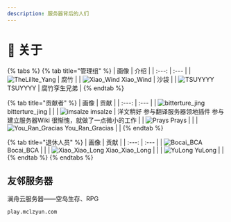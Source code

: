 ```yaml
---
description: 服务器背后的人们
---
```


# 🧻 关于

{% tabs %}
{% tab title="管理组" %}
| 画像 | 介绍 |
| :---: | :--- |
| ![TheLillte\_Yang](https://kehuduan2019.oss-cn-shanghai.aliyuncs.com/faces/TSUYYYY.png) | 腐竹 |
| ![Xiao\_Wind](https://kehuduan2019.oss-cn-shanghai.aliyuncs.com/faces/Xiao_Wind.png) Xiao\_Wind | 沙袋 |
| ![TSUYYYY](https://kehuduan2019.oss-cn-shanghai.aliyuncs.com/faces/TSUYYYY.png) TSUYYYY | 腐竹孪生兄弟 |
{% endtab %}

{% tab title="贡献者" %}
| 画像 | 贡献 |
| :---: | :--- |
| ![bitterture\_jing](https://kehuduan2019.oss-cn-shanghai.aliyuncs.com/faces/bittertrue_jing.png) bitterture\_jing |  |
| ![imsalze](https://kehuduan2019.oss-cn-shanghai.aliyuncs.com/faces/imsalze.png)  imsalze | 洋文稍好 参与翻译服务器领地插件 参与建立服务器Wiki 很惭愧，就做了一点微小的工作 |
| ![Prays](https://kehuduan2019.oss-cn-shanghai.aliyuncs.com/faces/Prays.png) Prays |  |
| ![You\_Ran\_Gracias](https://kehuduan2019.oss-cn-shanghai.aliyuncs.com/faces/You_Ran_Gracias.png) You\_Ran\_Gracias |  |
{% endtab %}

{% tab title="退休人员" %}
| 画像 | 贡献 |
| :---: | :--- |
| ![Bocai\_BCA](https://kehuduan2019.oss-cn-shanghai.aliyuncs.com/faces/Bocai_BCA.png)  Bocai\_BCA |  |
| ![Xiao\_Xiao\_Long](https://kehuduan2019.oss-cn-shanghai.aliyuncs.com/faces/Xiao_Xiao_Long.png)  Xiao\_Xiao\_Long |  |
| ![YuLong](https://kehuduan2019.oss-cn-shanghai.aliyuncs.com/faces/YuLong.png)  YuLong |  |
{% endtab %}
{% endtabs %}

## 友邻服务器

澜舟云服务器——空岛生存、RPG

```text
play.mclzyun.com
```

